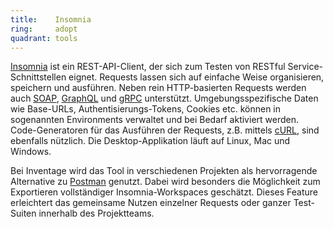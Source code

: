 ```yaml
---
title:    Insomnia  
ring:     adopt  
quadrant: tools
---
```


[Insomnia][insomnia] ist ein REST-API-Client, der sich zum Testen von RESTful Service-Schnittstellen eignet. Requests
lassen sich auf einfache Weise organisieren, speichern und ausführen. Neben rein HTTP-basierten Requests werden auch
[SOAP][soap], [GraphQL][graphql] und [gRPC][grpc] unterstützt. Umgebungsspezifische Daten wie Base-URLs,
Authentisierungs-Tokens, Cookies etc. können in sogenannten Environments verwaltet und bei Bedarf aktiviert werden.
Code-Generatoren für das Ausführen der Requests, z.B. mittels [cURL][curl], sind ebenfalls nützlich. Die
Desktop-Applikation läuft auf Linux, Mac und Windows.

Bei Inventage wird das Tool in verschiedenen Projekten als hervorragende Alternative zu [Postman][postman] genutzt.
Dabei wird besonders die Möglichkeit zum Exportieren vollständiger Insomnia-Workspaces geschätzt. Dieses Feature
erleichtert das gemeinsame Nutzen einzelner Requests oder ganzer Test-Suiten innerhalb des Projektteams.

[insomnia]: https://insomnia.rest/
[soap]: http://www.w3.org/TR/SOAP
[graphql]: https://graphql.org/
[grpc]: https://grpc.io/
[curl]: https://curl.se/
[postman]: ../tools/postman.html
